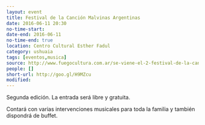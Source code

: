 ```yaml
---
layout: event 
title: Festival de la Canción Malvinas Argentinas
date: 2016-06-11 20:30
no-time-start: 
date-end: 2016-06-11
no-time-end: true
location: Centro Cultural Esther Fadul
category: ushuaia
tags: [eventos,musica]
source: http://www.fuegocultura.com.ar/se-viene-el-2-festival-de-la-cancion-malvinas-argentinas/
people: []
short-url: http://goo.gl/H9MZcu
modified: 
---
```


Segunda edición. La entrada será libre y gratuita.

Contará con varias intervenciones musicales para toda la familia y también dispondrá de buffet.